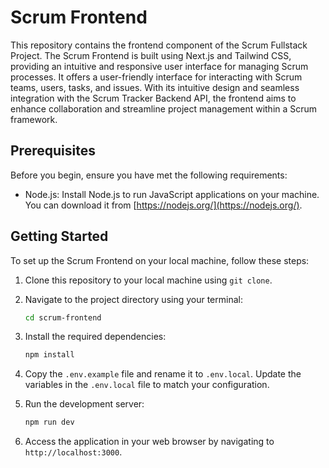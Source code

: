 
# Scrum Frontend

This repository contains the frontend component of the Scrum Fullstack Project. The Scrum Frontend is built using Next.js and Tailwind CSS, providing an intuitive and responsive user interface for managing Scrum processes. It offers a user-friendly interface for interacting with Scrum teams, users, tasks, and issues. With its intuitive design and seamless integration with the Scrum Tracker Backend API, the frontend aims to enhance collaboration and streamline project management within a Scrum framework.

## Prerequisites

Before you begin, ensure you have met the following requirements:

- Node.js: Install Node.js to run JavaScript applications on your machine. You can download it from [https://nodejs.org/](https://nodejs.org/).

## Getting Started

To set up the Scrum Frontend on your local machine, follow these steps:

1. Clone this repository to your local machine using `git clone`.

2. Navigate to the project directory using your terminal:

   ```bash
   cd scrum-frontend
   ```

3. Install the required dependencies:

   ```bash
   npm install
   ```

4. Copy the `.env.example` file and rename it to `.env.local`. Update the variables in the `.env.local` file to match your configuration.

5. Run the development server:

   ```bash
   npm run dev
   ```

6. Access the application in your web browser by navigating to `http://localhost:3000`.
